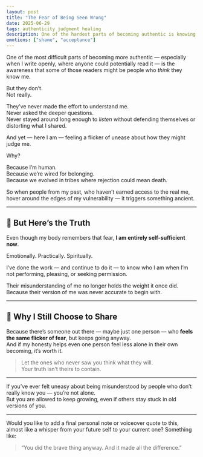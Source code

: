 ```yaml
---
layout: post
title: "The Fear of Being Seen Wrong"
date: 2025-06-29
tags: authenticity judgment healing
description: One of the hardest parts of becoming authentic is knowing that people who never really knew you might think they do — and still judge you for it.
emotions: ["shame", "acceptance"]
---
```


One of the most difficult parts of becoming more authentic — especially when I write openly, where anyone could potentially read it — is the awareness that some of those readers might be people who *think* they know me.

But they don’t.  
Not really.

They’ve never made the effort to understand me.  
Never asked the deeper questions.  
Never stayed around long enough to *listen* without defending themselves or distorting what I shared.

And yet — here I am — feeling a flicker of unease about how they might judge me.

Why?

Because I’m human.  
Because we’re wired for belonging.  
Because we evolved in tribes where rejection could mean death.

So when people from my past, who haven’t earned access to the real me, hover around the edges of my vulnerability — it triggers something ancient.

---

## 🧠 But Here’s the Truth

Even though my body remembers that fear, **I am entirely self-sufficient now**.

Emotionally. Practically. Spiritually.

I’ve done the work — and continue to do it — to know who I am when I’m not performing, pleasing, or seeking permission.

Their misunderstanding of me no longer holds the weight it once did.  
Because their version of me was never accurate to begin with.

---

## 🧘 Why I Still Choose to Share

Because there’s someone out there — maybe just one person — who **feels the same flicker of fear**, but keeps going anyway.  
And if my honesty helps even one person feel less alone in their own becoming, it’s worth it.

> Let the ones who never saw you think what they will.  
> Your truth isn’t theirs to contain.

---

If you’ve ever felt uneasy about being misunderstood by people who don’t really know you — you’re not alone.  
But you are allowed to keep growing, even if others stay stuck in old versions of you.


---

Would you like to add a final personal note or voiceover quote to this, almost like a whisper from your future self to your current one? Something like:

> “You did the brave thing anyway. And it made all the difference.”

